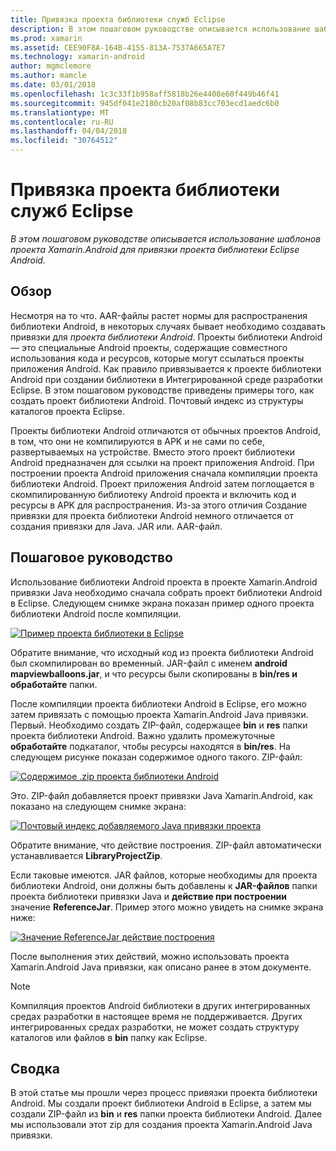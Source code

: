```yaml
---
title: Привязка проекта библиотеки служб Eclipse
description: В этом пошаговом руководстве описывается использование шаблонов проекта Xamarin.Android для привязки проекта библиотеки Eclipse Android.
ms.prod: xamarin
ms.assetid: CEE90F8A-164B-4155-813A-7537A665A7E7
ms.technology: xamarin-android
author: mgmclemore
ms.author: mamcle
ms.date: 03/01/2018
ms.openlocfilehash: 1c3c33f1b958aff5818b26e4408e60f449b46f41
ms.sourcegitcommit: 945df041e2180cb20af08b83cc703ecd1aedc6b0
ms.translationtype: MT
ms.contentlocale: ru-RU
ms.lasthandoff: 04/04/2018
ms.locfileid: "30764512"
---
```

# <a name="binding-an-eclipse-library-project"></a>Привязка проекта библиотеки служб Eclipse

_В этом пошаговом руководстве описывается использование шаблонов проекта Xamarin.Android для привязки проекта библиотеки Eclipse Android._


## <a name="overview"></a>Обзор

Несмотря на то что. AAR-файлы растет нормы для распространения библиотеки Android, в некоторых случаях бывает необходимо создавать привязки для *проекта библиотеки Android*. Проекты библиотеки Android — это специальные Android проекты, содержащие совместного использования кода и ресурсов, которые могут ссылаться проекты приложения Android. Как правило привязывается к проекте библиотеки Android при создании библиотеки в Интегрированной среде разработки Eclipse.
В этом пошаговом руководстве приведены примеры того, как создать проект библиотеки Android. Почтовый индекс из структуры каталогов проекта Eclipse.

Проекты библиотеки Android отличаются от обычных проектов Android, в том, что они не компилируются в APK и не сами по себе, развертываемых на устройстве. Вместо этого проект библиотеки Android предназначен для ссылки на проект приложения Android. При построении проекта Android приложения сначала компиляции проекта библиотеки Android. Проект приложения Android затем поглощается в скомпилированную библиотеку Android проекта и включить код и ресурсы в APK для распространения. Из-за этого отличия Создание привязки для проекта библиотеки Android немного отличается от создания привязки для Java. JAR или. AAR-файл.



## <a name="walkthrough"></a>Пошаговое руководство

Использование библиотеки Android проекта в проекте Xamarin.Android привязки Java необходимо сначала собрать проект библиотеки Android в Eclipse. Следующем снимке экрана показан пример одного проекта библиотеки Android после компиляции. 

[![Пример проекта библиотеки в Eclipse](binding-a-library-project-images/build-lib-in-eclipse.png)](binding-a-library-project-images/build-lib-in-eclipse.png#lightbox)

Обратите внимание, что исходный код из проекта библиотеки Android был скомпилирован во временный. JAR-файл с именем **android mapviewballoons.jar**, и что ресурсы были скопированы в **bin/res и обработайте** папки. 

После компиляции проекта библиотеки Android в Eclipse, его можно затем привязать с помощью проекта Xamarin.Android Java привязки. Первый. Необходимо создать ZIP-файл, содержащее **bin** и **res** папки проекта библиотеки Android. Важно удалить промежуточные **обработайте** подкаталог, чтобы ресурсы находятся в **bin/res**. На следующем рисунке показан содержимое одного такого. ZIP-файл: 

[![Содержимое .zip проекта библиотеки Android](binding-a-library-project-images/contents-of-zip-file.png)](binding-a-library-project-images/contents-of-zip-file.png#lightbox)

Это. ZIP-файл добавляется проект привязки Java Xamarin.Android, как показано на следующем снимке экрана:

[![Почтовый индекс добавляемого Java привязки проекта](binding-a-library-project-images/zip-in-binding-project.png)](binding-a-library-project-images/zip-in-binding-project.png#lightbox)

Обратите внимание, что действие построения. ZIP-файл автоматически устанавливается **LibraryProjectZip**.

Если таковые имеются. JAR файлов, которые необходимы для проекта библиотеки Android, они должны быть добавлены к **JAR-файлов** папки проекта библиотеки привязки Java и **действие при построении** значение **ReferenceJar**. Пример этого можно увидеть на снимке экрана ниже: 

[![Значение ReferenceJar действие построения](binding-a-library-project-images/set-to-referencejar.png)](binding-a-library-project-images/set-to-referencejar.png#lightbox)

После выполнения этих действий, можно использовать проекта Xamarin.Android Java привязки, как описано ранее в этом документе.

> [!NOTE]
> Компиляция проектов Android библиотеки в других интегрированных средах разработки в настоящее время не поддерживается. Других интегрированных средах разработки, не может создать структуру каталогов или файлов в **bin** папку как Eclipse. 


## <a name="summary"></a>Сводка

В этой статье мы прошли через процесс привязки проекта библиотеки Android. Мы создали проект библиотеки Android в Eclipse, а затем мы создали ZIP-файл из **bin** и **res** папки проекта библиотеки Android. Далее мы использовали этот zip для создания проекта Xamarin.Android Java привязки. 

